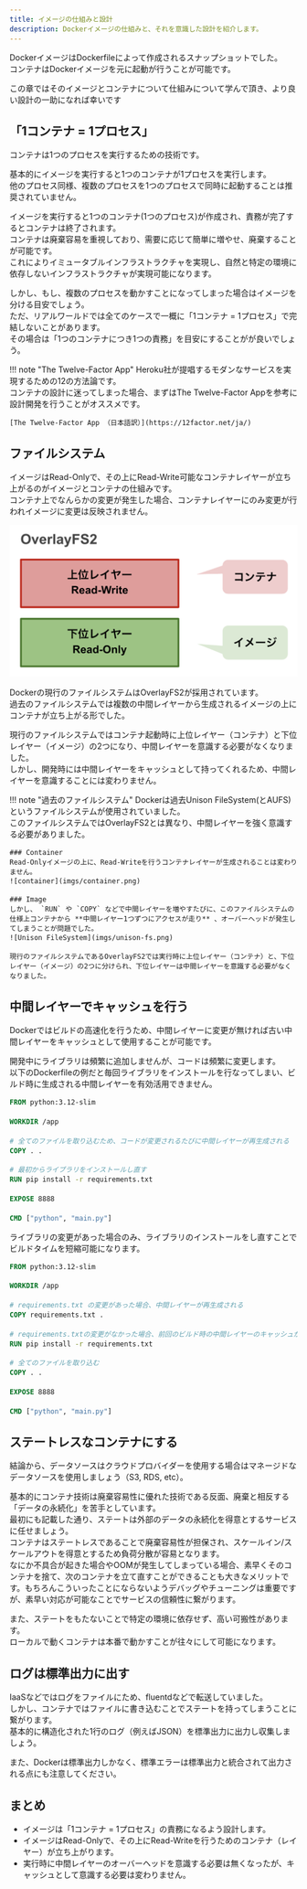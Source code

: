 ```yaml
---
title: イメージの仕組みと設計
description: Dockerイメージの仕組みと、それを意識した設計を紹介します。
---
```


DockerイメージはDockerfileによって作成されるスナップショットでした。  
コンテナはDockerイメージを元に起動が行うことが可能です。

この章ではそのイメージとコンテナについて仕組みについて学んで頂き、より良い設計の一助になれば幸いです


## 「1コンテナ = 1プロセス」
コンテナは1つのプロセスを実行するための技術です。  

基本的にイメージを実行すると1つのコンテナが1プロセスを実行します。  
他のプロセス同様、複数のプロセスを1つのプロセスで同時に起動することは推奨されていません。  

イメージを実行すると1つのコンテナ(1つのプロセス)が作成され、責務が完了するとコンテナは終了されます。  
コンテナは廃棄容易を重視しており、需要に応じて簡単に増やせ、廃棄することが可能です。  
これによりイミュータブルインフラストラクチャを実現し、自然と特定の環境に依存しないインフラストラクチャが実現可能になります。

しかし、もし、複数のプロセスを動かすことになってしまった場合はイメージを分ける目安でしょう。  
ただ、リアルワールドでは全てのケースで一概に「1コンテナ = 1プロセス」で完結しないことがあります。  
その場合は「1つのコンテナにつき1つの責務」を目安にすることがが良いでしょう。  

!!! note "The Twelve-Factor App"
    Heroku社が提唱するモダンなサービスを実現するための12の方法論です。  
    コンテナの設計に迷ってしまった場合、まずはThe Twelve-Factor Appを参考に設計開発を行うことがオススメです。

    [The Twelve-Factor App （日本語訳）](https://12factor.net/ja/)

## ファイルシステム
イメージはRead-Onlyで、その上にRead-Write可能なコンテナレイヤーが立ち上がるのがイメージとコンテナの仕組みです。  
コンテナ上でなんらかの変更が発生した場合、コンテナレイヤーにのみ変更が行われイメージに変更は反映されません。

![overlayfs2](imgs/overlayfs2.png)

Dockerの現行のファイルシステムはOverlayFS2が採用されています。  
過去のファイルシステムでは複数の中間レイヤーから生成されるイメージの上にコンテナが立ち上がる形でした。  

現行のファイルシステムではコンテナ起動時に上位レイヤー（コンテナ）と下位レイヤー（イメージ）の2つになり、中間レイヤーを意識する必要がなくなりました。  
しかし、開発時には中間レイヤーをキャッシュとして持ってくれるため、中間レイヤーを意識することには変わりません。

!!! note "過去のファイルシステム"
    Dockerは過去Unison FileSystem(とAUFS)というファイルシステムが使用されていました。  
    このファイルシステムではOverlayFS2とは異なり、中間レイヤーを強く意識する必要がありました。

    ### Container
    Read-Onlyイメージの上に、Read-Writeを行うコンテナレイヤーが生成されることは変わりません。  
    ![container](imgs/container.png)

    ### Image
    しかし、 `RUN` や `COPY` などで中間レイヤーを増やすたびに、このファイルシステムの仕様上コンテナから **中間レイヤー1つずつにアクセスが走り** 、オーバーヘッドが発生してしまうことが問題でした。  
    ![Unison FileSystem](imgs/unison-fs.png)

    現行のファイルシステムであるOverlayFS2では実行時に上位レイヤー（コンテナ）と、下位レイヤー（イメージ）の2つに分けられ、下位レイヤーは中間レイヤーを意識する必要がなくなりました。

## 中間レイヤーでキャッシュを行う
Dockerではビルドの高速化を行うため、中間レイヤーに変更が無ければ古い中間レイヤーをキャッシュとして使用することが可能です。  

開発中にライブラリは頻繁に追加しませんが、コードは頻繁に変更します。  
以下のDockerfileの例だと毎回ライブラリをインストールを行なってしまい、ビルド時に生成される中間レイヤーを有効活用できません。
```Dockerfile
FROM python:3.12-slim

WORKDIR /app

# 全てのファイルを取り込むため、コードが変更されるたびに中間レイヤーが再生成される
COPY . .

# 最初からライブラリをインストールし直す
RUN pip install -r requirements.txt

EXPOSE 8888

CMD ["python", "main.py"]

```

ライブラリの変更があった場合のみ、ライブラリのインストールをし直すことでビルドタイムを短縮可能になります。
```Dockerfile
FROM python:3.12-slim

WORKDIR /app

# requirements.txt の変更があった場合、中間レイヤーが再生成される
COPY requirements.txt .

# requirements.txtの変更がなかった場合、前回のビルド時の中間レイヤーのキャッシュが使用されるため以下の行はスキップされる
RUN pip install -r requirements.txt

# 全てのファイルを取り込む
COPY . .

EXPOSE 8888

CMD ["python", "main.py"]
```

## ステートレスなコンテナにする
結論から、データソースはクラウドプロバイダーを使用する場合はマネージドなデータソースを使用しましょう（S3, RDS, etc）。

基本的にコンテナ技術は廃棄容易性に優れた技術である反面、廃棄と相反する「データの永続化」を苦手としています。  
最初にも記載した通り、ステートは外部のデータの永続化を得意とするサービスに任せましょう。  
コンテナはステートレスであることで廃棄容易性が担保され、スケールイン/スケールアウトを得意とするため負荷分散が容易となります。  
なにか不具合が起きた場合やOOMが発生してしまっている場合、素早くそのコンテナを捨て、次のコンテナを立て直すことができることも大きなメリットです。もちろんこういったことにならないようデバッグやチューニングは重要ですが、素早い対応が可能なことでサービスの信頼性に繋がります。  

また、ステートをもたないことで特定の環境に依存せず、高い可搬性があります。  
ローカルで動くコンテナは本番で動かすことが往々にして可能になります。

## ログは標準出力に出す
IaaSなどではログをファイルにため、fluentdなどで転送していました。  
しかし、コンテナではファイルに書き込むことでステートを持ってしまうことに繋がります。  
基本的に構造化された1行のログ（例えばJSON）を標準出力に出力し収集しましょう。  

また、Dockerは標準出力しかなく、標準エラーは標準出力と統合されて出力される点にも注意してください。

## まとめ
* イメージは「1コンテナ = 1プロセス」の責務になるよう設計します。
* イメージはRead-Onlyで、その上にRead-Writeを行うためのコンテナ（レイヤー）が立ち上がります。
* 実行時に中間レイヤーのオーバーヘッドを意識する必要は無くなったが、キャッシュとして意識する必要は変わりません。
